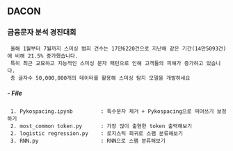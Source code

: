 ## DACON
### 금융문자 분석 경진대회
     올해 1월부터 7월까지 스미싱 범죄 건수는 17만6220건으로 지난해 같은 기간(14만5093건)에 비해 21.5% 증가했습니다.
     특히 최근 교묘하고 지능적인 스미싱 문자 패턴으로 인해 고객들의 피해가 증가하고 있습니다. 
     총 글자수 50,000,000개의 데이터를 활용해 스미싱 탐지 모델을 개발하세요


##### - File
     1. Pykospacing.ipynb         : 특수문자 제거 + Pykospacing으로 띄어쓰기 보정하기
     2. most_common token.py      : 가장 많이 출현한 token 출력해보기
     2. logistic regression.py    : 로지스틱 회귀로 스팸 분류해보기
     3. RNN.py                    : RNN으로 스팸 분류해보기

